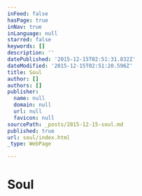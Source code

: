 ```yaml
---
inFeed: false
hasPage: true
inNav: true
inLanguage: null
starred: false
keywords: []
description: ''
datePublished: '2015-12-15T02:51:31.832Z'
dateModified: '2015-12-15T02:51:20.596Z'
title: Soul
author: []
authors: []
publisher:
  name: null
  domain: null
  url: null
  favicon: null
sourcePath: _posts/2015-12-15-soul.md
published: true
url: soul/index.html
_type: WebPage

---
```

# Soul